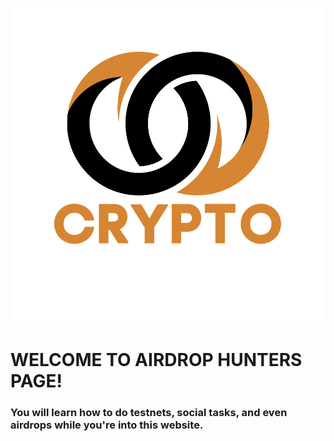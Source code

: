 <p align="left">
    <img src="assets/logo.png" alt="Logo">
    </p>

# WELCOME TO AIRDROP HUNTERS PAGE!
### You will learn how to do testnets, social tasks, and even airdrops while you're into this website. 
